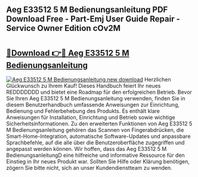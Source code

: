 ## Aeg E33512 5 M Bedienungsanleitung PDF Download Free - Part-Emj User Guide Repair - Service Owner Edition cOv2M

# <h2><a href="http://df632q.blite.top/?on=Aeg+E33512+5+M+Bedienungsanleitung">🔗Download 👉🔴 Aeg E33512 5 M Bedienungsanleitung</a></h2>

[![Aeg E33512 5 M Bedienungsanleitung new download](https://i.imgur.com/lujVjoI.png)](http://df632q.blite.top/?on=Aeg+E33512+5+M+Bedienungsanleitung)
Herzlichen Glückwunsch zu Ihrem Kauf! Dieses Handbuch feiert Ihr neues REDDDDDDD und bietet eine Roadmap für den erfolgreichen Betrieb. Bevor Sie Ihren Aeg E33512 5 M Bedienungsanleitung verwenden, finden Sie in diesem Benutzerhandbuch umfassende Anweisungen zur Einrichtung, Bedienung und Fehlerbehebung des Produkts. Es enthält klare Anweisungen für Installation, Einrichtung und Betrieb sowie wichtige Sicherheitsinformationen. Zu den erweiterten Funktionen von Aeg E33512 5 M Bedienungsanleitung gehören das Scannen von Fingerabdrücken, die Smart-Home-Integration, automatische Software-Updates und anpassbare Sprachbefehle, auf die alle über die Benutzeroberfläche zugegriffen und angepasst werden können. Wir hoffen, dass das Aeg E33512 5 M BedienungsanleitungD eine hilfreiche und informative Ressource für den Einstieg in Ihr neues Produkt war. Sollten Sie Hilfe oder Klärung benötigen, zögern Sie bitte nicht, sich an unser Kundendienstteam zu wenden.
